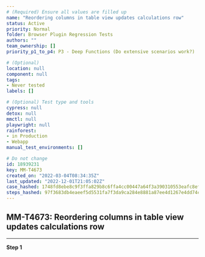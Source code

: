 ```yaml
---
# (Required) Ensure all values are filled up
name: "Reordering columns in table view updates calculations row"
status: Active
priority: Normal
folder: Browser Plugin Regression Tests
authors: ""
team_ownership: []
priority_p1_to_p4: P3 - Deep Functions (Do extensive scenarios work?)

# (Optional)
location: null
component: null
tags: 
- Never tested
labels: []

# (Optional) Test type and tools
cypress: null
detox: null
mmctl: null
playwright: null
rainforest: 
- in Production
- Webapp
manual_test_environments: []

# Do not change
id: 18939231
key: MM-T4673
created_on: "2022-03-04T08:34:35Z"
last_updated: "2022-12-01T21:05:02Z"
case_hashed: 1748fd8ebe8c9f3ffa829b8c6ffa4cc00447a64f3a390310553eafc8ef8a0e993d8046a00069fe170c90e4e61c9b6dcf
steps_hashed: 97f3683db4eaeef5d5531fa7f3da9ca284e8881a87ee4d1267e4dd74c6ed9f072f466751c3066801a655928ba03982d3
---
```


<!-- (Auto-generated) Based on frontmatter's "key" and "name" -->

## MM-T4673: Reordering columns in table view updates calculations row

---

**Step 1**

